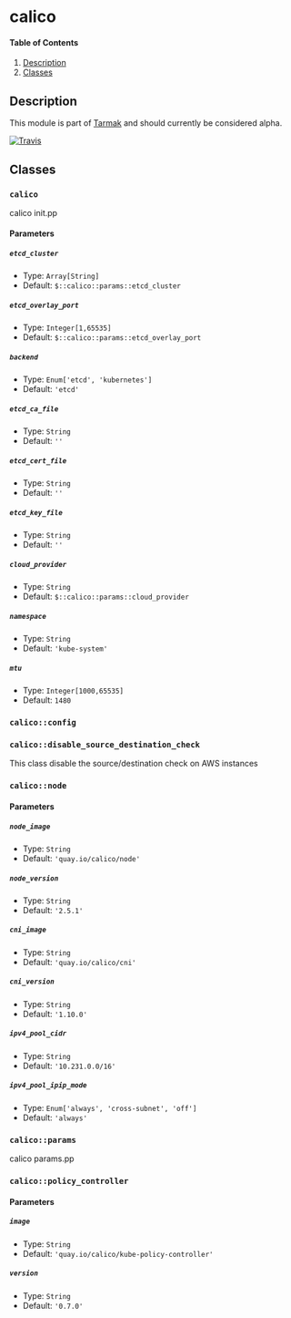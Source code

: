 # calico

#### Table of Contents

1. [Description](#description)
2. [Classes](#classes)
## Description
This module is part of [Tarmak](http://docs.tarmak.io) and should currently be considered alpha.

[![Travis](https://img.shields.io/travis/jetstack/puppet-module-calico.svg)](https://travis-ci.org/jetstack/puppet-module-calico/)

## Classes

### `calico`

calico init.pp

#### Parameters

##### `etcd_cluster`

* Type: `Array[String]`
* Default: `$::calico::params::etcd_cluster`

##### `etcd_overlay_port`

* Type: `Integer[1,65535]`
* Default: `$::calico::params::etcd_overlay_port`

##### `backend`

* Type: `Enum['etcd', 'kubernetes']`
* Default: `'etcd'`

##### `etcd_ca_file`

* Type: `String`
* Default: `''`

##### `etcd_cert_file`

* Type: `String`
* Default: `''`

##### `etcd_key_file`

* Type: `String`
* Default: `''`

##### `cloud_provider`

* Type: `String`
* Default: `$::calico::params::cloud_provider`

##### `namespace`

* Type: `String`
* Default: `'kube-system'`

##### `mtu`

* Type: `Integer[1000,65535]`
* Default: `1480`


### `calico::config`




### `calico::disable_source_destination_check`

This class disable the source/destination check on AWS instances


### `calico::node`



#### Parameters

##### `node_image`

* Type: `String`
* Default: `'quay.io/calico/node'`

##### `node_version`

* Type: `String`
* Default: `'2.5.1'`

##### `cni_image`

* Type: `String`
* Default: `'quay.io/calico/cni'`

##### `cni_version`

* Type: `String`
* Default: `'1.10.0'`

##### `ipv4_pool_cidr`

* Type: `String`
* Default: `'10.231.0.0/16'`

##### `ipv4_pool_ipip_mode`

* Type: `Enum['always', 'cross-subnet', 'off']`
* Default: `'always'`


### `calico::params`

calico params.pp


### `calico::policy_controller`



#### Parameters

##### `image`

* Type: `String`
* Default: `'quay.io/calico/kube-policy-controller'`

##### `version`

* Type: `String`
* Default: `'0.7.0'`
